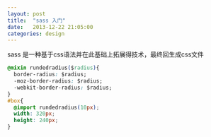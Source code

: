 ```yaml
---
layout: post               
title:  "sass 入门"
date:   2013-12-22 21:05:00
categories: design
---
```

sass 是一种基于css语法并在此基础上拓展得技术，最终回生成css文件
```css
@mixin rundedradius($radius){
  border-radius: $radius;
  -moz-border-radius: $radius;
  -webkit-border-radius: $radius;
}
#box{
  @import rundedradius(10px);
  width: 320px;
  height: 240px;
}
```
